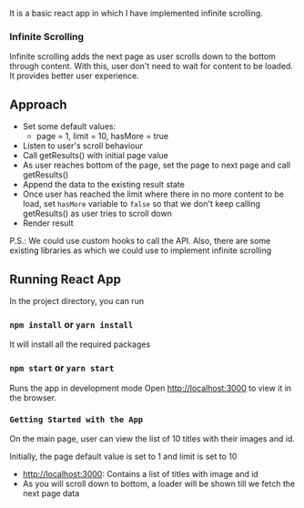 It is a basic react app in which I have implemented infinite scrolling.

### Infinite Scrolling

Infinite scrolling adds the next page as user scrolls down to the bottom through content. With this, user don't need to wait for content to be loaded. It provides better user experience.

## Approach

- Set some default values:
  - page = 1, limit = 10, hasMore = true
- Listen to user's scroll behaviour
- Call getResults() with initial page value
- As user reaches bottom of the page, set the page to next page and call getResults()
- Append the data to the existing result state
- Once user has reached the limit where there in no more content to be load, set `hasMore` variable to `false` so that we don't keep calling getResults() as user tries to scroll down
- Render result

P.S.: We could use custom hooks to call the API. Also, there are some existing libraries as which we could use to implement infinite scrolling

## Running React App

In the project directory, you can run

### `npm install` or `yarn install`
It will install all the required packages

### `npm start` or `yarn start`
Runs the app in development mode
Open [http://localhost:3000](http://localhost:3000) to view it in the browser.

### `Getting Started with the App`

On the main page, user can view the list of 10 titles with their images and id.

Initially, the page default value is set to 1 and limit is set to 10

- [http://localhost:3000](http://localhost:3000): Contains a list of titles with image and id
- As you will scroll down to bottom, a loader will be shown till we fetch the next page data
